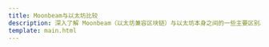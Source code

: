 ```yaml
---
title: Moonbeam与以太坊比较
description: 深入了解 Moonbeam（以太坊兼容区块链）与以太坊本身之间的一些主要区别。
template: main.html
---
```


<div class='subsection-wrapper'></div>